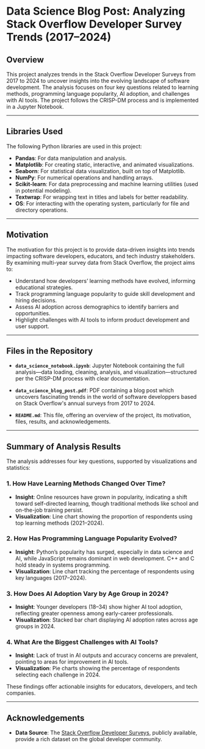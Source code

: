 # Data Science Blog Post: Analyzing Stack Overflow Developer Survey Trends (2017–2024)

## Overview

This project analyzes trends in the Stack Overflow Developer Surveys from 2017 to 2024 to uncover insights into the evolving landscape of software development. The analysis focuses on four key questions related to learning methods, programming language popularity, AI adoption, and challenges with AI tools. The project follows the CRISP-DM process and is implemented in a Jupyter Notebook.

---

## Libraries Used

The following Python libraries are used in this project:

- **Pandas**: For data manipulation and analysis.
- **Matplotlib**: For creating static, interactive, and animated visualizations.
- **Seaborn**: For statistical data visualization, built on top of Matplotlib.
- **NumPy**: For numerical operations and handling arrays.
- **Scikit-learn**: For data preprocessing and machine learning utilities (used in potential modeling).
- **Textwrap**: For wrapping text in titles and labels for better readability.
- **OS**: For interacting with the operating system, particularly for file and directory operations.

---

## Motivation

The motivation for this project is to provide data-driven insights into trends impacting software developers, educators, and tech industry stakeholders. By examining multi-year survey data from Stack Overflow, the project aims to:

- Understand how developers’ learning methods have evolved, informing educational strategies.
- Track programming language popularity to guide skill development and hiring decisions.
- Assess AI adoption across demographics to identify barriers and opportunities.
- Highlight challenges with AI tools to inform product development and user support.

---

## Files in the Repository


- **`data_science_notebook.ipynb`**: Jupyter Notebook containing the full analysis—data loading, cleaning, analysis, and visualization—structured per the CRISP-DM process with clear documentation.

- **`data_science_blog_post.pdf`**: PDF containing a blog post which uncovers fascinating trends in the world of software developpers based on Stack Overflow's annual surveys from 2017 to 2024.

- **`README.md`**: This file, offering an overview of the project, its motivation, files, results, and acknowledgements.

---

## Summary of Analysis Results

The analysis addresses four key questions, supported by visualizations and statistics:

### 1. How Have Learning Methods Changed Over Time?
- **Insight**: Online resources have grown in popularity, indicating a shift toward self-directed learning, though traditional methods like school and on-the-job training persist.
- **Visualization**: Line chart showing the proportion of respondents using top learning methods (2021–2024).

### 2. How Has Programming Language Popularity Evolved?
- **Insight**: Python’s popularity has surged, especially in data science and AI, while JavaScript remains dominant in web development. C++ and C hold steady in systems programming.
- **Visualization**: Line chart tracking the percentage of respondents using key languages (2017–2024).

### 3. How Does AI Adoption Vary by Age Group in 2024?
- **Insight**: Younger developers (18–34) show higher AI tool adoption, reflecting greater openness among early-career professionals.
- **Visualization**: Stacked bar chart displaying AI adoption rates across age groups in 2024.

### 4. What Are the Biggest Challenges with AI Tools?
- **Insight**: Lack of trust in AI outputs and accuracy concerns are prevalent, pointing to areas for improvement in AI tools.
- **Visualization**: Pie charts showing the percentage of respondents selecting each challenge in 2024.

These findings offer actionable insights for educators, developers, and tech companies.

---

## Acknowledgements

- **Data Source**: The [Stack Overflow Developer Surveys](https://survey.stackoverflow.co/), publicly available, provide a rich dataset on the global developer community.

